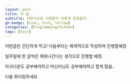 ```yaml
---
layout: post
title: 첫 글..
subtitle: 어떤식으로 사용할지 어떻게 운영할지..
gh-badge: [star, fork, follow]
categories: [Programming/Python]
tags: [test]
---
```


이번글은 간단하게 적고! 다음부터는 체계적으로 작성하며 진행할예정

일주일에 한 글씩은 채워나간다는 생각으로 진행할 예정.

마크다운도 공부해야하고 머신러닝도 공부해야하고 할게 많음..

다들 화이팅하세요
